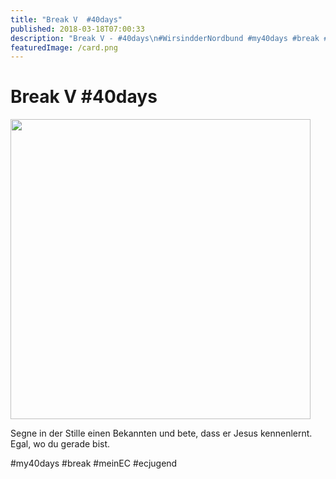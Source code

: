 ```yaml
---
title: "Break V  #40days"
published: 2018-03-18T07:00:33
description: "Break V - #40days\n#WirsindderNordbund #my40days #break #meinEC #ecjugend"
featuredImage: /card.png
---
```


# Break V  #40days

<p><img src="/old/40DAYS_03-18_WITH-break5-480x480.jpg" alt width="480" height="480"></p><p>Segne in der Stille einen Bekannten und bete, dass er Jesus kennenlernt. Egal, wo du gerade bist.</p><p>#my40days #break #meinEC #ecjugend</p>